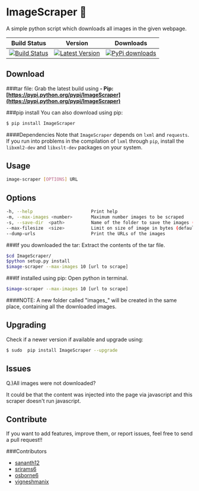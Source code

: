 ImageScraper :page_with_curl:
============
A simple python script which downloads all images in the given webpage.

| Build Status | Version | Downloads |
| ------------ | ------- | ------------------- |
| [![Build Status](https://travis-ci.org/sananth12/ImageScraper.svg?branch=master)](https://travis-ci.org/sananth12/ImageScraper) |  [![Latest Version](https://pypip.in/v/ImageScraper/badge.png)](https://pypi.python.org/pypi/ImageScraper/) | [![PyPi downloads](http://img.shields.io/badge/downloads-7k%20total-blue.svg)](https://pypi.python.org/pypi/ImageScraper) |


Download
--------
###tar file:
Grab the latest build using **- Pip: [https://pypi.python.org/pypi/ImageScraper](https://pypi.python.org/pypi/ImageScraper)** 

###pip install
You can also download using pip:
```sh
$ pip install ImageScraper
``` 
####Dependencies
Note that ``ImageScraper`` depends on ``lxml`` and ``requests``. 
If you run into problems in the compilation of ``lxml`` through ``pip``, install the ``libxml2-dev`` and ``libxslt-dev`` packages on your system.

Usage
-----
```sh
image-scraper [OPTIONS] URL
```

Options
-------
```sh
-h, --help                      Print help
-m, --max-images <number>       Maximum number images to be scraped
-s, --save-dir	<path>          Name of the folder to save the images (default: ./images_<domain>)
--max-filesize	<size>          Limit on size of image in bytes (default: 100000000)
--dump-urls                     Print the URLs of the images
```

###If you downloaded the tar:
Extract the contents of the tar file.


```sh
$cd ImageScraper/
$python setup.py install
$image-scraper --max-images 10 [url to scrape]

```

###If installed using pip:
Open python in terminal.

```sh
$image-scraper --max-images 10 [url to scrape]

```


####NOTE:
A new folder called "images_<domain>" will be created in the same place, containing all the downloaded images.


Upgrading
---------

Check if a newer version if available  and upgrade using:

```sh
$ sudo  pip install ImageScraper --upgrade
```

Issues
------

Q.)All images were not downloaded?

It could be that the content was injected into the page via javascript and this scraper doesn't run javascript. 
 

Contribute
----------
If you want to add features, improve them, or report issues, feel free to send a pull request!!

###Contributors

- [sananth12](https://github.com/sananth12)
- [srirams6](https://github.com/srirams6)
- [osborne6](https://github.com/osborne6)
- [vigneshmanix](https://github.com/vigneshmanix)

